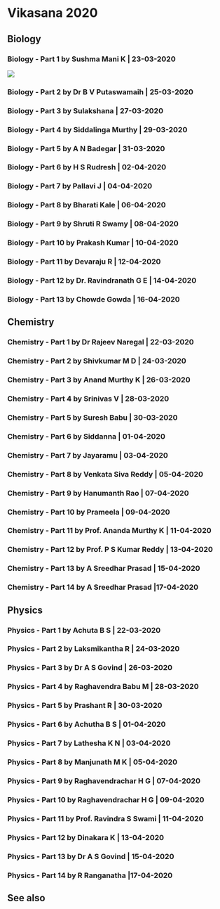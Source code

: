 # Vikasana 2020
## Biology
### Biology - Part 1 by Sushma Mani K | 23-03-2020
[![](https://img.youtube.com/vi/qmg2fgJE1I4/0.jpg)](https://www.youtube.com/watch?v=qmg2fgJE1I4)

### Biology - Part 2 by Dr B V Putaswamaih | 25-03-2020
### Biology - Part 3 by Sulakshana | 27-03-2020
### Biology - Part 4 by Siddalinga Murthy | 29-03-2020
### Biology - Part 5 by A N Badegar | 31-03-2020
### Biology - Part 6 by H S Rudresh | 02-04-2020
### Biology - Part 7 by Pallavi J | 04-04-2020
### Biology - Part 8 by Bharati Kale | 06-04-2020
### Biology - Part 9 by Shruti R Swamy | 08-04-2020
### Biology - Part 10 by Prakash Kumar | 10-04-2020
### Biology - Part 11 by Devaraju R | 12-04-2020
### Biology - Part 12 by Dr. Ravindranath G E | 14-04-2020
### Biology - Part 13 by Chowde Gowda | 16-04-2020

## Chemistry
### Chemistry - Part 1 by Dr Rajeev Naregal | 22-03-2020
### Chemistry - Part 2 by Shivkumar M D | 24-03-2020
### Chemistry - Part 3 by Anand Murthy K | 26-03-2020
### Chemistry - Part 4 by Srinivas V | 28-03-2020
### Chemistry - Part 5 by Suresh Babu | 30-03-2020
### Chemistry - Part 6 by Siddanna | 01-04-2020
### Chemistry - Part 7 by Jayaramu | 03-04-2020
### Chemistry - Part 8 by Venkata Siva Reddy | 05-04-2020
### Chemistry - Part 9 by Hanumanth Rao | 07-04-2020
### Chemistry - Part 10 by Prameela | 09-04-2020
### Chemistry - Part 11 by Prof. Ananda Murthy K | 11-04-2020
### Chemistry - Part 12 by Prof. P S Kumar Reddy | 13-04-2020
### Chemistry - Part 13 by A Sreedhar Prasad | 15-04-2020
### Chemistry - Part 14 by A Sreedhar Prasad |17-04-2020

## Physics
### Physics - Part 1 by Achuta B S | 22-03-2020
### Physics - Part 2 by Laksmikantha R | 24-03-2020
### Physics - Part 3 by Dr A S Govind | 26-03-2020
### Physics - Part 4 by Raghavendra Babu M | 28-03-2020
### Physics - Part 5 by Prashant R | 30-03-2020
### Physics - Part 6 by Achutha B S | 01-04-2020
### Physics - Part 7 by Lathesha K N | 03-04-2020
### Physics - Part 8 by Manjunath M K | 05-04-2020
### Physics - Part 9 by Raghavendrachar H G | 07-04-2020
### Physics - Part 10 by Raghavendrachar H G | 09-04-2020
### Physics - Part 11 by Prof. Ravindra S Swami | 11-04-2020
### Physics - Part 12 by Dinakara K | 13-04-2020
### Physics - Part 13 by Dr A S Govind | 15-04-2020
### Physics - Part 14 by R Ranganatha |17-04-2020

## See also
